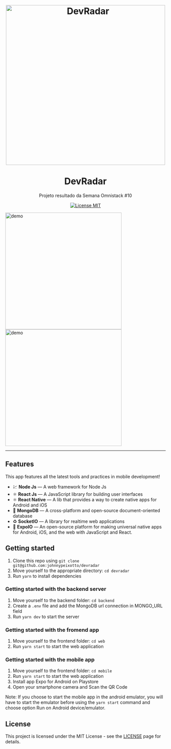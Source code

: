 <h1 align="center">
<br>
  <img src="https://github.com/johnnypeixotto/devradar/blob/master/devRadarLogo.png" alt="DevRadar" width="500">
<br>
<br>
DevRadar
</h1>

<p align="center">Projeto resultado da Semana Omnistack #10</p>

<p align="center">
  <a href="https://opensource.org/licenses/MIT">
    <img src="https://img.shields.io/badge/License-MIT-blue.svg" alt="License MIT">
  </a>
</p>

[//]: # (Add your gifs/images here:)
<div>
  <img src="https://github.com/johnnypeixotto/devradar/blob/master/web.gif" alt="demo" height="365">
  <img src="https://github.com/johnnypeixotto/devradar/blob/master/mobile.gif" alt="demo" height="365">
</div>

<hr />

## Features
[//]: # (Add the features of your project here:)
This app features all the latest tools and practices in mobile development!

- 💹 **Node Js** — A web framework for Node Js
- ⚛️ **React Js** — A JavaScript library for building user interfaces
- ⚛️ **React Native** — A lib that provides a way to create native apps for Android and iOS
- 📄 **MongoDB** — A cross-platform and open-source document-oriented database
- ♻️ **SocketIO** — A library for realtime web applications
- 🔁 **ExpoIO** — An open-source platform for making universal native apps for Android, iOS, and the web with JavaScript and React.

## Getting started

<ol>
<li>Clone this repo using <code>git clone git@github.com:johnnypeixotto/devradar</code></li>
<li>Move yourself to the appropriate directory: <code>cd devradar</code><br></li>
<li>Run <code>yarn</code> to install dependencies<br></li>
</ol>

<h3>Getting started with the backend server</h3>

<ol>
<li>Move yourself to the backend folder: <code>cd backend</code></li>
<li>Create a <code>.env</code> file and add the MongoDB url connection in MONGO_URL field</li>
<li>Run <code>yarn dev</code> to start the server</li>
</ol>

<h3>Getting started with the fromend app</h3>

<ol>
<li>Move yourself to the frontend folder: <code>cd web</code></li>
<li>Run <code>yarn start</code> to start the web application</li>
</ol>

<h3>Getting started with the mobile app</h3>

<ol>
<li>Move yourself to the frontend folder: <code>cd mobile</code></li>
<li>Run <code>yarn start</code> to start the web application</li>
<li>Install app Expo for Android on Playstore</li>
<li>Open your smartphone camera and Scan the QR Code</li>
</ol>

<p>Note: If you choose to start the mobile app in the android emulator, you will have to start the emulator before using
the <code>yarn start</code> command and choose option Run on Android device/emulator.</p>

## License

This project is licensed under the MIT License - see the [LICENSE](https://opensource.org/licenses/MIT) page for details.